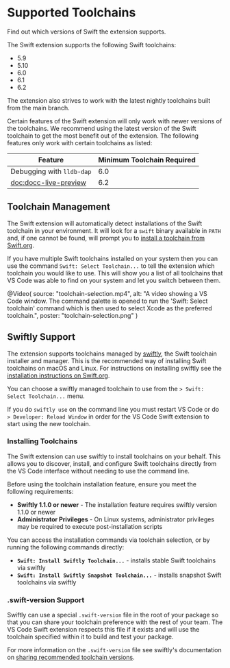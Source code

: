 # Supported Toolchains

Find out which versions of Swift the extension supports.

The Swift extension supports the following Swift toolchains:
 * 5.9
 * 5.10
 * 6.0
 * 6.1
 * 6.2

The extension also strives to work with the latest nightly toolchains built from the main branch.

Certain features of the Swift extension will only work with newer versions of the toolchains. We recommend using the latest version of the Swift toolchain to get the most benefit out of the extension. The following features only work with certain toolchains as listed:

Feature                    | Minimum Toolchain Required
-------------------------- | ------------------------------------- 
Debugging with `lldb-dap`  | 6.0
<doc:docc-live-preview>    | 6.2

## Toolchain Management

The Swift extension will automatically detect installations of the Swift toolchain in your environment. It will look for a `swift` binary available in `PATH` and, if one cannot be found, will prompt you to [install a toolchain from Swift.org](https://www.swift.org/install).

If you have multiple Swift toolchains installed on your system then you can use the command `Swift: Select Toolchain...` to tell the extension which toolchain you would like to use. This will show you a list of all toolchains that VS Code was able to find on your system and let you switch between them.

@Video(
    source: "toolchain-selection.mp4",
    alt: "A video showing a VS Code window. The command palette is opened to run the 'Swift: Select toolchain' command which is then used to select Xcode as the preferred toolchain.",
    poster: "toolchain-selection.png"
)

## Swiftly Support

The extension supports toolchains managed by [swiftly](https://github.com/swiftlang/swiftly), the Swift toolchain installer and manager. This is the recommended way of installing Swift toolchains on macOS and Linux. For instructions on installing swiftly see the [installation instructions on Swift.org](https://www.swift.org/install).

You can choose a swiftly managed toolchain to use from the `> Swift: Select Toolchain...` menu.

If you do `swiftly use` on the command line you must restart VS Code or do `> Developer: Reload Window` in order for the VS Code Swift extension to start using the new toolchain.

### Installing Toolchains

The Swift extension can use swiftly to install toolchains on your behalf. This allows you to discover, install, and configure Swift toolchains directly from the VS Code interface without needing to use the command line.

Before using the toolchain installation feature, ensure you meet the following requirements:

* **Swiftly 1.1.0 or newer** - The installation feature requires swiftly version 1.1.0 or newer
* **Administrator Privileges** - On Linux systems, administrator privileges may be required to execute post-installation scripts

You can access the installation commands via toolchain selection, or by running the following commands directly:
- **`Swift: Install Swiftly Toolchain...`** - installs stable Swift toolchains via swiftly
- **`Swift: Install Swiftly Snapshot Toolchain...`** - installs snapshot Swift toolchains via swiftly

### .swift-version Support

Swiftly can use a special `.swift-version` file in the root of your package so that you can share your toolchain preference with the rest of your team. The VS Code Swift extension respects this file if it exists and will use the toolchain specified within it to build and test your package.

For more information on the `.swift-version` file see swiftly's documentation on [sharing recommended toolchain versions](https://swiftpackageindex.com/swiftlang/swiftly/main/documentation/swiftlydocs/use-toolchains#Sharing-recommended-toolchain-versions).
